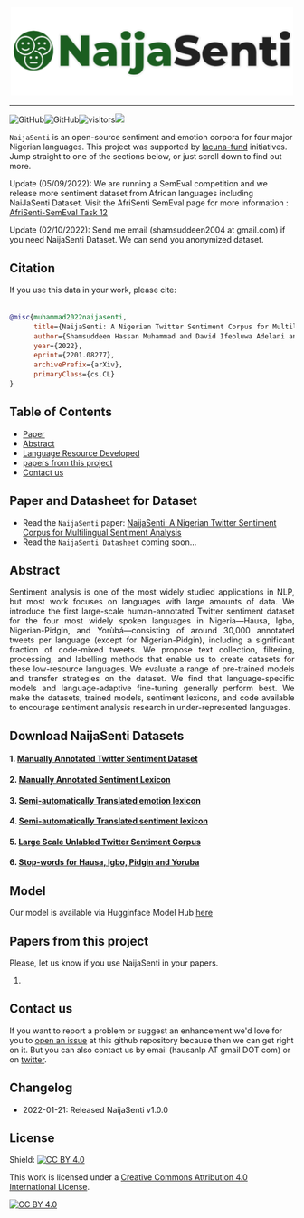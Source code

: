 

<!-- 
###  <img src="https://user-images.githubusercontent.com/1303154/88677602-1635ba80-d120-11ea-84d8-d263ba5fc3c0.gif" width="28px" alt="hi"> Sannu da zuwa !!! <img src="https://user-images.githubusercontent.com/1303154/88677602-1635ba80-d120-11ea-84d8-d263ba5fc3c0.gif" width="28px" alt="hi"> <img src="https://user-images.githubusercontent.com/1303154/88677602-1635ba80-d120-11ea-84d8-d263ba5fc3c0.gif" width="28px" alt="hi"> Kaabo !!! <img src="https://user-images.githubusercontent.com/1303154/88677602-1635ba80-d120-11ea-84d8-d263ba5fc3c0.gif" width="28px" alt="hi"> <img src="https://user-images.githubusercontent.com/1303154/88677602-1635ba80-d120-11ea-84d8-d263ba5fc3c0.gif" width="28px" alt="hi"> Nnọọ!!! <img src="https://user-images.githubusercontent.com/1303154/88677602-1635ba80-d120-11ea-84d8-d263ba5fc3c0.gif" width="28px" alt="hi"> 




⚠️ This README has been generated from the file(s) "blueprint.md" ⚠
[![-----------------------------------------------------](https://raw.githubusercontent.com/andreasbm/readme/master/assets/lines/colored.png)](#hausa-nlp)

️-->


<p align="center">
<img src="/image/naijasenti_logo1.png" width="500">
 

--------------------------------------------------------------------------------



![GitHub](https://img.shields.io/github/license/hausaNLP/HausaNLP)![GitHub](https://img.shields.io/badge/license-CCBY-yellow)![visitors](https://visitor-badge.glitch.me/badge?page_id=hausanlp.NaijaSenti)[<img src="https://img.shields.io/badge/visit-our site-yellow.svg?logo=web">](https://hausanlp.org/) 




`NaijaSenti` is an open-source sentiment and emotion corpora for four major Nigerian languages. This project was supported by [lacuna-fund](https://lacunafund.org) initiatives.  Jump straight to one of the sections below, or just scroll down to find out more.

Update (05/09/2022): We are running a SemEval competition and we release more sentiment dataset from African languages including NaiJaSenti Dataset. Visit the AfriSenti SemEval page for more information : [AfriSenti-SemEval Task 12](https://afrisenti-semeval.github.io)

Update (02/10/2022): Send me email (shamsuddeen2004 at gmail.com) if you need NaijaSenti Dataset. We can send you anonymized dataset.
  
## Citation

If you use this data in your work, please cite:

 
```bibtex

@misc{muhammad2022naijasenti,
      title={NaijaSenti: A Nigerian Twitter Sentiment Corpus for Multilingual Sentiment Analysis}, 
      author={Shamsuddeen Hassan Muhammad and David Ifeoluwa Adelani and Sebastian Ruder and Ibrahim Said Ahmad and Idris Abdulmumin and Bello Shehu Bello and Monojit Choudhury and Chris Chinenye Emezue and Saheed Salahudeen Abdullahi and Anuoluwapo Aremu and Alipio Jeorge and Pavel Brazdil},
      year={2022},
      eprint={2201.08277},
      archivePrefix={arXiv},
      primaryClass={cs.CL}
}

```




## Table of Contents

  - [Paper](#paper)
  - [Abstract](#Abstract)
  - [Language Resource Developed](#Language-Resource-Devloped)
  - [papers from this project](#papers-from-this-project)
  - [Contact us](#contact-us)


## Paper and Datasheet for Dataset

- Read the `NaijaSenti` paper: [NaijaSenti: A Nigerian Twitter Sentiment Corpus for Multilingual Sentiment Analysis](https://arxiv.org/abs/2201.08277)
- Read the `NaijaSenti Datasheet` coming soon... 


## Abstract

<div align="justify">
 

Sentiment analysis is one of the most widely studied applications in NLP, but most work focuses on languages with large amounts of data. We introduce the first large-scale human-annotated Twitter sentiment dataset for the four most widely spoken languages in Nigeria—Hausa, Igbo, Nigerian-Pidgin, and Yorùbá—consisting of around 30,000 annotated tweets per language (except for Nigerian-Pidgin), including a significant fraction of code-mixed tweets. We propose text collection, filtering, processing, and labelling methods that enable us to create datasets for these low-resource languages. We evaluate a range of pre-trained models and transfer strategies on the dataset. We find that language-specific models and language-adaptive fine-tuning generally perform best. We make the datasets, trained models, sentiment lexicons, and code available to encourage sentiment analysis research in under-represented languages.

</div>

## Download NaijaSenti Datasets


#### 1. [Manually Annotated Twitter Sentiment Dataset](https://github.com/hausanlp/NaijaSenti/blob/main/sections/annotated_twitter_corpus.md)

#### 2. [Manually Annotated Sentiment Lexicon](https://github.com/hausanlp/NaijaSenti/blob/main/sections/annotated_sentiment_lexicon.md)  

#### 3. [Semi-automatically Translated emotion lexicon](https://github.com/hausanlp/NaijaSenti/blob/main/sections/translated_emotion_lexicon.md)

#### 4. [Semi-automatically Translated sentiment lexicon](https://github.com/hausanlp/NaijaSenti/blob/main/sections/translated_lexicon.md)

#### 5. [Large Scale Unlabled Twitter Sentiment Corpus](https://github.com/hausanlp/NaijaSenti/blob/main/sections/unlabeled_twitter_corpus.md)
#### 6. [Stop-words for Hausa, Igbo, Pidgin and Yoruba ](https://github.com/hausanlp/NaijaSenti/tree/main/data/stopwords)


## Model 


Our model is available via Hugginface Model Hub [here](https://huggingface.co/Davlan/naija-twitter-sentiment-afriberta-large)




## Papers from this project 

Please, let us know if you use NaijaSenti in your papers. 

1. 



## Contact us

If you want to report a problem or suggest an enhancement we'd love for you to [open an issue](../../issues) at this github repository because then we can get right on it. But you can also contact us by email (hausanlp AT gmail DOT com) or on [twitter](https://twitter.com/hausanlp).


## Changelog

- 2022-01-21: Released NaijaSenti v1.0.0

## License

Shield: [![CC BY 4.0][cc-by-shield]][cc-by]

This work is licensed under a
[Creative Commons Attribution 4.0 International License][cc-by].

[![CC BY 4.0][cc-by-image]][cc-by]

[cc-by]: http://creativecommons.org/licenses/by/4.0/
[cc-by-image]: https://i.creativecommons.org/l/by/4.0/88x31.png
[cc-by-shield]: https://img.shields.io/badge/License-CC%20BY%204.0-lightgrey.svg

